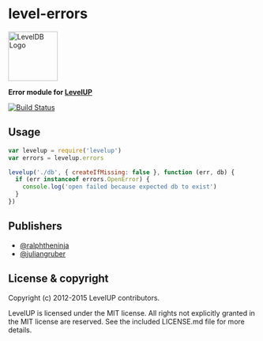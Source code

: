 
# level-errors

<img alt="LevelDB Logo" height="100" src="http://leveldb.org/img/logo.svg">

**Error module for [LevelUP](https://github.com/rvagg/node-levelup)**

[![Build Status](https://travis-ci.org/Level/errors.png)](https://travis-ci.org/Level/errors)

## Usage

```js
var levelup = require('levelup')
var errors = levelup.errors

levelup('./db', { createIfMissing: false }, function (err, db) {
  if (err instanceof errors.OpenError) {
    console.log('open failed because expected db to exist')
  }
})
```

## Publishers

* [@ralphtheninja](https://github.com/ralphtheninja)
* [@juliangruber](https://github.com/juliangruber)

## License &amp; copyright

Copyright (c) 2012-2015 LevelUP contributors.

LevelUP is licensed under the MIT license. All rights not explicitly granted in the MIT license are reserved. See the included LICENSE.md file for more details.
